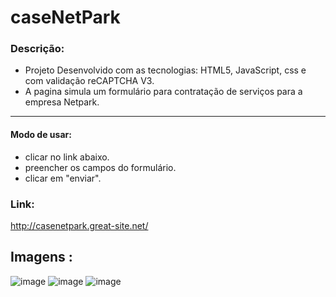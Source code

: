 # caseNetPark

### Descrição:
- Projeto Desenvolvido com as tecnologias: HTML5, JavaScript, css e com validação reCAPTCHA V3.
- A pagina simula um formulário para contratação de serviços para a empresa Netpark. 
<hr/>

 #### Modo de usar:
 - clicar no link abaixo.
 - preencher os campos do formulário.
 - clicar em "enviar".

### Link: 
http://casenetpark.great-site.net/

 ## Imagens :
 ![image](https://media.discordapp.net/attachments/552365579638538241/988260815343865877/Captura_de_tela_2022-06-19_222907.png?width=1167&height=632)
 ![image](https://media.discordapp.net/attachments/552365579638538241/988260815977213982/Captura_de_tela_2022-06-19_222926.png?width=1168&height=632)
 ![image](https://media.discordapp.net/attachments/552365579638538241/988260815624896542/Captura_de_tela_2022-06-19_222914.png?width=1165&height=632)
